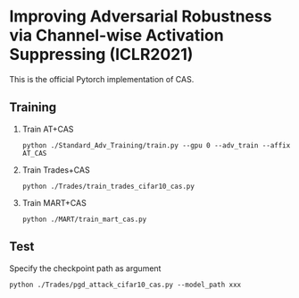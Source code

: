 # Improving Adversarial Robustness via Channel-wise Activation Suppressing (ICLR2021)

This is the official Pytorch implementation of CAS.


## Training

1. Train AT+CAS

   ```
   python ./Standard_Adv_Training/train.py --gpu 0 --adv_train --affix AT_CAS
   ```

2. Train Trades+CAS

   ```
   python ./Trades/train_trades_cifar10_cas.py
   ```

3. Train MART+CAS

   ```
   python ./MART/train_mart_cas.py
   ```

## Test

Specify the checkpoint path as argument

```
python ./Trades/pgd_attack_cifar10_cas.py --model_path xxx
```

